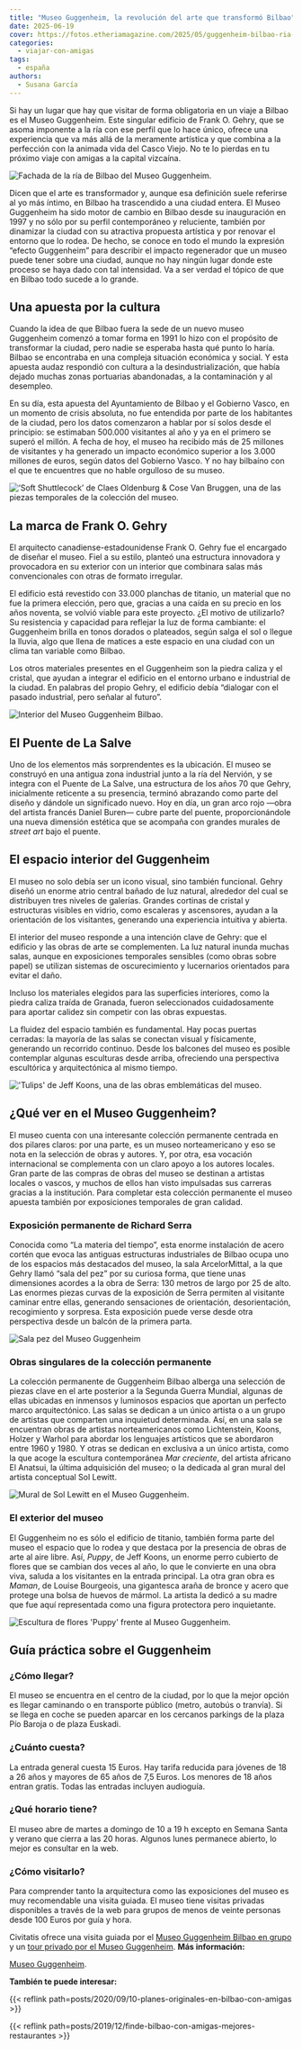 ```yaml
---
title: "Museo Guggenheim, la revolución del arte que transformó Bilbao"
date: 2025-06-19
cover: https://fotos.etheriamagazine.com/2025/05/guggenheim-bilbao-ria-barca.jpg
categories: 
  - viajar-con-amigas
tags: 
  - españa
authors: 
  - Susana García
---
```


Si hay un lugar que hay que visitar de forma obligatoria en un viaje a Bilbao es el 
Museo Guggenheim. Este singular edificio de Frank O. Gehry, que se asoma imponente a la 
ría con ese perfil que lo hace único, ofrece una experiencia que va más allá de la 
meramente artística y que combina a la perfección con la animada vida del Casco Viejo. 
No te lo pierdas en tu próximo viaje con amigas a la capital vizcaína. 

![Fachada de la ría de Bilbao del Museo Guggenheim.](https://fotos.etheriamagazine.com/2025/05/guggenheim-bilbao-ria-barca.jpg "Fachada de la ría de Bilbao del Museo Guggenheim. © Susana García")

Dicen que el arte es transformador y, aunque esa definición suele referirse al yo más 
íntimo, en Bilbao ha trascendido a una ciudad entera. El Museo Guggenheim ha sido motor 
de cambio en Bilbao desde su inauguración en 1997 y no sólo por su perfil contemporáneo 
y reluciente, también por dinamizar la ciudad con su atractiva propuesta artística y por 
renovar el entorno que lo rodea. De hecho, se conoce en todo el mundo la expresión 
“efecto Guggenheim” para describir el impacto regenerador que un museo puede tener sobre 
una ciudad, aunque no hay ningún lugar donde este proceso se haya dado con tal 
intensidad. Va a ser verdad el tópico de que en Bilbao todo sucede a lo grande. 

## Una apuesta por la cultura

Cuando la idea de que Bilbao fuera la sede de un nuevo museo Guggenheim comenzó a tomar 
forma en 1991 lo hizo con el propósito de transformar la ciudad, pero nadie se esperaba 
hasta qué punto lo haría. Bilbao se encontraba en una compleja situación económica y 
social. Y esta apuesta audaz respondió con cultura a la desindustrialización, que había 
dejado muchas zonas portuarias abandonadas, a la contaminación y al desempleo. 

En su día, esta apuesta del Ayuntamiento de Bilbao y el Gobierno Vasco, en un momento de 
crisis absoluta, no fue entendida por parte de los habitantes de la ciudad, pero los 
datos comenzaron a hablar por sí solos desde el principio: se estimaban 500.000 
visitantes al año y ya en el primero se superó el millón. A fecha de hoy, el museo ha 
recibido más de 25 millones de visitantes y ha generado un impacto económico superior a 
los 3.000 millones de euros, según datos del Gobierno Vasco. Y no hay bilbaíno con el 
que te encuentres que no hable orgulloso de su museo. 

![‘Soft Shuttlecock’ de Claes Oldenburg & Cose Van Bruggen, una de las piezas temporales de la colección del museo.](https://fotos.etheriamagazine.com/2025/05/guggenheim-bilbao-volante.jpg "‘Soft Shuttlecock’ de Claes Oldenburg & Cose Van Bruggen, una de las piezas temporales de la colección del museo. © Susana García")

## La marca de Frank O. Gehry

El arquitecto canadiense-estadounidense Frank O. Gehry fue el encargado de diseñar el 
museo. Fiel a su estilo, planteó una estructura innovadora y provocadora en su exterior 
con un interior que combinara salas más convencionales con otras de formato irregular. 

El edificio está revestido con 33.000 planchas de titanio, un material que no fue la 
primera elección, pero que, gracias a una caída en su precio en los años noventa, se 
volvió viable para este proyecto. ¿El motivo de utilizarlo? Su resistencia y capacidad 
para reflejar la luz de forma cambiante: el Guggenheim brilla en tonos dorados o 
plateados, según salga el sol o llegue la lluvia, algo que llena de matices a este 
espacio en una ciudad con un clima tan variable como Bilbao. 

Los otros materiales presentes en el Guggenheim son la piedra caliza y el cristal, que 
ayudan a integrar el edificio en el entorno urbano e industrial de la ciudad. En 
palabras del propio Gehry, el edificio debía “dialogar con el pasado industrial, pero 
señalar al futuro”. 

![Interior del Museo Guggenheim Bilbao.](https://fotos.etheriamagazine.com/2025/05/guggenheim-bilbao-materiales.jpg "Interior del Museo Guggenheim Bilbao. © Susana García")

## El Puente de La Salve

Uno de los elementos más sorprendentes es la ubicación. El museo se construyó en una 
antigua zona industrial junto a la ría del Nervión, y se integra con el Puente de La 
Salve, una estructura de los años 70 que Gehry, inicialmente reticente a su presencia, 
terminó abrazando como parte del diseño y dándole un significado nuevo. Hoy en día, un 
gran arco rojo —obra del artista francés Daniel Buren— cubre parte del puente, 
proporcionándole una nueva dimensión estética que se acompaña con grandes murales de 
_street art_ bajo el puente. 

## El espacio interior del Guggenheim

El museo no solo debía ser un icono visual, sino también funcional. Gehry diseñó un 
enorme atrio central bañado de luz natural, alrededor del cual se distribuyen tres 
niveles de galerías. Grandes cortinas de cristal y estructuras visibles en vidrio, como 
escaleras y ascensores, ayudan a la orientación de los visitantes, generando una 
experiencia intuitiva y abierta. 

El interior del museo responde a una intención clave de Gehry: que el edificio y las 
obras de arte se complementen. La luz natural inunda muchas salas, aunque en 
exposiciones temporales sensibles (como obras sobre papel) se utilizan sistemas de 
oscurecimiento y lucernarios orientados para evitar el daño. 

Incluso los materiales elegidos para las superficies interiores, como la piedra caliza 
traída de Granada, fueron seleccionados cuidadosamente para aportar calidez sin competir 
con las obras expuestas. 

La fluidez del espacio también es fundamental. Hay pocas puertas cerradas: la mayoría de 
las salas se conectan visual y físicamente, generando un recorrido continuo. Desde los 
balcones del museo es posible contemplar algunas esculturas desde arriba, ofreciendo una 
perspectiva escultórica y arquitectónica al mismo tiempo. 

!['Tulips' de Jeff Koons, una de las obras emblemáticas del museo.](https://fotos.etheriamagazine.com/2025/05/guggenheim-bilbao-tulipanes-colores.jpg "'Tulips' de Jeff Koons, una de las obras emblemáticas del museo. © Susana García")

## ¿Qué ver en el Museo Guggenheim?

El museo cuenta con una interesante colección permanente centrada en dos pilares claros: 
por una parte, es un museo norteamericano y eso se nota en la selección de obras y 
autores. Y, por otra, esa vocación internacional se complementa con un claro apoyo a los 
autores locales. Gran parte de las compras de obras del museo se destinan a artistas 
locales o vascos, y muchos de ellos han visto impulsadas sus carreras gracias a la 
institución. Para completar esta colección permanente el museo apuesta también por 
exposiciones temporales de gran calidad. 

### Exposición permanente de Richard Serra

Conocida como “La materia del tiempo”, esta enorme instalación de acero cortén que evoca 
las antiguas estructuras industriales de Bilbao ocupa uno de los espacios más destacados 
del museo, la sala ArcelorMittal, a la que Gehry llamó “sala del pez” por su curiosa 
forma, que tiene unas dimensiones acordes a la obra de Serra: 130 metros de largo por 25 
de alto. Las enormes piezas curvas de la exposición de Serra permiten al visitante 
caminar entre ellas, generando sensaciones de orientación, desorientación, recogimiento 
y sorpresa. Esta exposición puede verse desde otra perspectiva desde un balcón de la 
primera parta. 

![Sala pez del Museo Guggenheim](https://fotos.etheriamagazine.com/2025/05/guggenheim-sala-pez-acero-corten.jpg 'Exposición permanente "La materia del tiempo" de Richard Serra. © Susana García')

### Obras singulares de la colección permanente

La colección permanente de Guggenheim Bilbao alberga una selección de piezas clave en el 
arte posterior a la Segunda Guerra Mundial, algunas de ellas ubicadas en inmensos y 
luminosos espacios que aportan un perfecto marco arquitectónico. Las salas se dedican a 
un único artista o a un grupo de artistas que comparten una inquietud determinada. Así, 
en una sala se encuentran obras de artistas norteamericanos como Lichtenstein, Koons, 
Holzer y Warhol para abordar los lenguajes artísticos que se abordaron entre 1960 y 
1980. Y otras se dedican en exclusiva a un único artista, como la que acoge la escultura 
contemporánea _Mar creciente_, del artista africano El Anatsui, la última adquisición 
del museo; o la dedicada al gran mural del artista conceptual Sol Lewitt. 

![Mural de Sol Lewitt en el Museo Guggenheim.](https://fotos.etheriamagazine.com/2025/05/guggenheim-colores.jpg "Mural de Sol Lewitt en el Museo Guggenheim. © Susana García")

### El exterior del museo

El Guggenheim no es sólo el edificio de titanio, también forma parte del museo el 
espacio que lo rodea y que destaca por la presencia de obras de arte al aire libre. Así, 
_Puppy_, de Jeff Koons, un enorme perro cubierto de flores que se cambian dos veces al 
año, lo que le convierte en una obra viva, saluda a los visitantes en la entrada 
principal. La otra gran obra es _Maman_, de Louise Bourgeois, una gigantesca araña de 
bronce y acero que protege una bolsa de huevos de mármol. La artista la dedicó a su 
madre que fue aquí representada como una figura protectora pero inquietante. 

![Escultura de flores 'Puppy' frente al Museo Guggenheim.](https://fotos.etheriamagazine.com/2025/05/guggenheim-bilbao-puppy.jpg "Escultura de flores 'Puppy' frente al Museo Guggenheim. © Susana García")

## Guía práctica sobre el Guggenheim

### ¿Cómo llegar?

El museo se encuentra en el centro de la ciudad, por lo que la mejor opción es llegar 
caminando o en transporte público (metro, autobús o tranvía). Si se llega en coche se 
pueden aparcar en los cercanos parkings de la plaza Pío Baroja o de plaza Euskadi. 

### ¿Cuánto cuesta?

La entrada general cuesta 15 Euros. Hay tarifa reducida para jóvenes de 18 a 26 años y 
mayores de 65 años de 7,5 Euros. Los menores de 18 años entran gratis. Todas las 
entradas incluyen audioguía. 

### ¿Qué horario tiene?

El museo abre de martes a domingo de 10 a 19 h excepto en Semana Santa y verano que 
cierra a las 20 horas. Algunos lunes permanece abierto, lo mejor es consultar en la web. 

### ¿Cómo visitarlo?

Para comprender tanto la arquitectura como las exposiciones del museo es muy 
recomendable una visita guiada. El museo tiene visitas privadas disponibles a través de 
la web para grupos de menos de veinte personas desde 100 Euros por guía y hora. 

Civitatis ofrece una visita guiada por el [Museo Guggenheim Bilbao en 
grupo](https://www.civitatis.com/es/bilbao/tour-museo-guggenheim/?aid=10211) y un [tour 
privado por el Museo 
Guggenheim](https://www.civitatis.com/es/bilbao/tour-privado-museo-guggenheim/?aid=10211). 
**Más información:** 

[Museo Guggenheim](https://www.guggenheim-bilbao.eus). 

**También te puede interesar:** 

{{< reflink path=posts/2020/09/10-planes-originales-en-bilbao-con-amigas >}} 

{{< reflink path=posts/2019/12/finde-bilbao-con-amigas-mejores-restaurantes >}}

